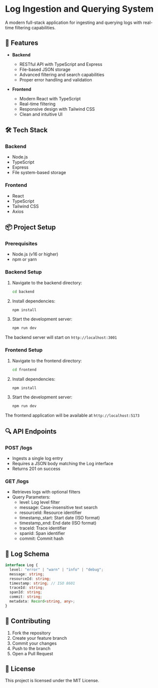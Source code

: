 # Log Ingestion and Querying System

A modern full-stack application for ingesting and querying logs with real-time filtering capabilities.

## 🚀 Features

- **Backend**

  - RESTful API with TypeScript and Express
  - File-based JSON storage
  - Advanced filtering and search capabilities
  - Proper error handling and validation

- **Frontend**
  - Modern React with TypeScript
  - Real-time filtering
  - Responsive design with Tailwind CSS
  - Clean and intuitive UI

## 🛠️ Tech Stack

### Backend

- Node.js
- TypeScript
- Express
- File system-based storage

### Frontend

- React
- TypeScript
- Tailwind CSS
- Axios

## 📦 Project Setup

### Prerequisites

- Node.js (v16 or higher)
- npm or yarn

### Backend Setup

1. Navigate to the backend directory:

   ```bash
   cd backend
   ```

2. Install dependencies:

   ```bash
   npm install
   ```

3. Start the development server:
   ```bash
   npm run dev
   ```

The backend server will start on `http://localhost:3001`

### Frontend Setup

1. Navigate to the frontend directory:

   ```bash
   cd frontend
   ```

2. Install dependencies:

   ```bash
   npm install
   ```

3. Start the development server:
   ```bash
   npm run dev
   ```

The frontend application will be available at `http://localhost:5173`

## 🔍 API Endpoints

### POST /logs

- Ingests a single log entry
- Requires a JSON body matching the Log interface
- Returns 201 on success

### GET /logs

- Retrieves logs with optional filters
- Query Parameters:
  - level: Log level filter
  - message: Case-insensitive text search
  - resourceId: Resource identifier
  - timestamp_start: Start date (ISO format)
  - timestamp_end: End date (ISO format)
  - traceId: Trace identifier
  - spanId: Span identifier
  - commit: Commit hash

## 📝 Log Schema

```typescript
interface Log {
  level: "error" | "warn" | "info" | "debug";
  message: string;
  resourceId: string;
  timestamp: string; // ISO 8601
  traceId: string;
  spanId: string;
  commit: string;
  metadata: Record<string, any>;
}
```

## 🤝 Contributing

1. Fork the repository
2. Create your feature branch
3. Commit your changes
4. Push to the branch
5. Open a Pull Request

## 📄 License

This project is licensed under the MIT License.
